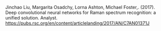 Jinchao Liu, Margarita Osadchy, Lorna Ashton, Michael Foster,. (2017). Deep convolutional neural networks for Raman spectrum recognition: a unified solution. Analyst. https://pubs.rsc.org/en/content/articlelanding/2017/AN/C7AN01371J
